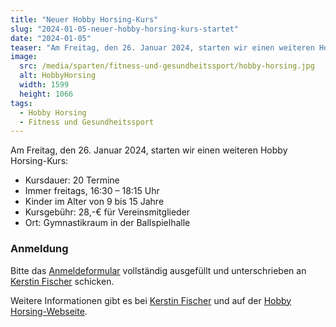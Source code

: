 ```yaml
---
title: "Neuer Hobby Horsing-Kurs"
slug: "2024-01-05-neuer-hobby-horsing-kurs-startet"
date: "2024-01-05"
teaser: "Am Freitag, den 26. Januar 2024, starten wir einen weiteren Hobby Horsing-Kurs."
image:
  src: /media/sparten/fitness-und-gesundheitssport/hobby-horsing.jpg
  alt: HobbyHorsing
  width: 1599
  height: 1066
tags:
  - Hobby Horsing
  - Fitness und Gesundheitssport
---
```

Am Freitag, den 26. Januar 2024, starten wir einen weiteren Hobby Horsing-Kurs:

- Kursdauer: 20 Termine
- Immer freitags, 16:30 – 18:15 Uhr
- Kinder im Alter von 9 bis 15 Jahre
- Kursgebühr: 28,-€ für Vereinsmitglieder
- Ort: Gymnastikraum in der Ballspielhalle

### Anmeldung

Bitte das [Anmeldeformular](/download/2024-01-07_Kursanmeldung_Hobby_Horsing.pdf) vollständig ausgefüllt und unterschrieben an [Kerstin Fischer](mailto:kerstin.fischer@svwalddorf.de) schicken.

Weitere Informationen gibt es bei [Kerstin Fischer](mailto:kerstin.fischer@svwalddorf.de) und auf der [Hobby Horsing-Webseite](/fitness-und-gesundheitssport/hobbyhorsing).
